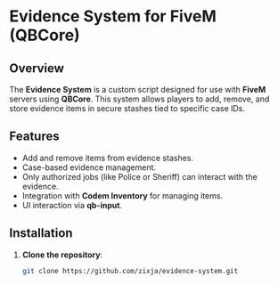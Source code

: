 # Evidence System for FiveM (QBCore)

## Overview
The **Evidence System** is a custom script designed for use with **FiveM** servers using **QBCore**. This system allows players to add, remove, and store evidence items in secure stashes tied to specific case IDs.

## Features
- Add and remove items from evidence stashes.
- Case-based evidence management.
- Only authorized jobs (like Police or Sheriff) can interact with the evidence.
- Integration with **Codem Inventory** for managing items.
- UI interaction via **qb-input**.

## Installation

1. **Clone the repository**:
   ```bash
   git clone https://github.com/zixja/evidence-system.git
